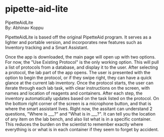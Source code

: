 # pipette-aid-lite

PipetteAidLite<br />
By: Abhinav Koppu<br />

PipetteAidLite is based off the original PipetteAid program. It serves as a lighter and portable version, and incorporates new features such as Inventory tracking and a Smart Assistant. 

Once the app is downloaded, the main page will open up with two options. For now, the "Use Existing Protocol" is the only working option. This will pull a list of protocols from a database, and display it to the user. After selecting a protocol, the lab part of the app opens. The user is presented with the option to begin the protocol, or if they swipe right, they can have a quick glance at the current lab inventory. Once the protocol starts, the user can iterate through each lab task, with clear instructions on the screen, with names and location of reagents and containers. After each step, the inventory automatically updates based on the task listed on the protocol. On the bottom right corner of the screen is a microphone button, and that is where the smart assistant lives. Right now, the assitant can understand 2 questions, "Where is ___?" and "What is in ___?". It can tell you the location of any item on the lab bench, and also list what is in a specific container. This reduces the burden on the scientist to remember exactly where everything is or what is in each container if they seem to forget by accident. 
 
